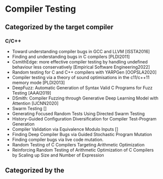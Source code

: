# Compiler Testing

## Categorized by the target compiler

### C/C++

+ Toward understanding compiler bugs in GCC and LLVM [ISSTA2016]
+ Finding and understanding bugs in C compilers [PLDI2011]
+ CsmithEdge: more effective compiler testing by handling undefined behaviour less conservatively [Empirical Software Engineering2022]
+ Random testing for C and C++ compilers with YARPGen [OOPSLA2020]
+ Compiler testing via a theory of sound optimisations in the c11/c++11 memory mode [PLDI2013]
+ DeepFuzz: Automatic Generation of Syntax Valid C Programs for Fuzz Testing [AAAI2019]
+ DSmith: Compiler Fuzzing through Generative Deep Learning Model with Attention [IJCNN2020]
+ Swarm Testing []
+ Generating Focused Random Tests Using Directed Swarm Testing
+ History-Guided Configuration Diversification for Compiler Test-Program Generation
+ Compiler Validation via Equivalence Modulo Inputs []
+ Finding Deep Compiler Bugs via Guided Stochastic Program Mutation
+ Finding compiler bugs via live code mutation.
+ Random Testing of C Compilers Targeting Arithmetic Optimization
+ Reinforcing Random Testing of Arithmetic Optimization of C Compilers by Scaling up Size and Number of Expression

## Categorized by the 
